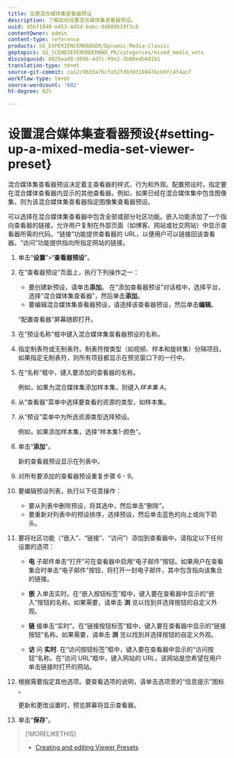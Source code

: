 ```yaml
---
title: 设置混合媒体集查看器预设
description: 了解如何设置混合媒体集查看器预设。
uuid: d5bf1840-e453-445d-bebc-84889b29f3c8
contentOwner: admin
content-type: reference
products: SG_EXPERIENCEMANAGER/Dynamic-Media-Classic
geptopics: SG_SCENESEVENONDEMAND_PK/categories/mixed_media_sets
discoiquuid: 8029aad8-d696-4d7c-99e2-3b08edb68181
translation-type: tm+mt
source-git-commit: ca12c96d3a76cfa52fd930d190476cb6fc4f4ac7
workflow-type: tm+mt
source-wordcount: '602'
ht-degree: 82%

---
```



# 设置混合媒体集查看器预设{#setting-up-a-mixed-media-set-viewer-preset}

混合媒体集查看器预设决定着主查看器的样式、行为和外观。配置预设时，指定要在混合媒体查看器内显示的其他查看器。例如，如果已经在混合媒体集中包含图像集，则为该混合媒体集查看器指定图像集查看器预设。

可以选择在混合媒体集查看器中包含全部或部分社区功能。嵌入功能添加了一个指向查看器的链接，允许用户复制在外部页面（如博客、网站或社交网站）中显示查看器所需的代码。“链接”功能提供查看器的 URL，以便用户可以链接回该查看器。“访问”功能提供指向所指定网站的链接。

1. 单击“**设置**”>“**查看器预设**”。
1. 在“查看器预设”页面上，执行下列操作之一：

   * 要创建新预设，请单击&#x200B;**添加**。 在“添加查看器预设”对话框中，选择平台，选择“混合媒体集查看器”，然后单击&#x200B;**添加**。
   * 要编辑混合媒体集查看器预设，请选择该查看器预设，然后单击&#x200B;**编辑**。

   “配置查看器”屏幕随即打开。

1. 在“预设名称”框中键入混合媒体集查看器预设的名称。
1. 指定制表符或无制表符。制表符按类型（如视频、样本和旋转集）分隔项目。如果指定无制表符，则所有项目都显示在预览窗口下的一行中。
1. 在“名称”框中，键入要添加的查看器的名称。

   例如，如果为混合媒体集添加样本集，则键入&#x200B;*样本集 A*。

1. 从“查看器”菜单中选择要查看的资源的类型，如样本集。
1. 从“预设”菜单中为所选资源类型选择预设。

   例如，如果添加样本集，选择“样本集1-颜色”。

1. 单击“**添加**”。

   新的查看器预设显示在列表中。

1. 对所有要添加的查看器预设重复步骤 6 - 9。
1. 要编辑预设列表，执行以下任意操作：

   * 要从列表中删除预设，将其选中，然后单击“删除”。
   * 要重新对列表中的预设排序，选择预设，然后单击蓝色的向上或向下箭头。

1. 要将社区功能（“嵌入”、“链接”、“访问”）添加到查看器中，请指定以下任何设置的选项：

   * **电**
子邮件单击“打开”可在查看器中启用“电子邮件”按钮。如果用户在查看集合时单击“电子邮件”按钮，将打开一封电子邮件，其中包含指向该集合的链接。

   * **嵌**
入单击实时。在“嵌入按钮标签”框中，键入要在查看器中显示的“嵌入”按钮的名称。如果需要，请单击 
**浏** 览以找到并选择按钮的自定义外观。

   * **链**
接单击“实时”。在“链接按钮标签”框中，键入要在查看器中显示的“链接按钮”名称。如果需要，请单击 
**浏** 览以找到并选择按钮的自定义外观。

   * **访**
问 
**实时**. 在“访问按钮标签”框中，键入要在查看器中显示的“访问按钮”名称。在“访问 URL”框中，键入网站的 URL，该网站是您希望在用户单击链接时打开的网站。

1. 根据需要指定其他选项。要查看选项的说明，请单击选项旁的“信息提示”图标 。

   更新和更改设置时，预览屏幕将显示查看器。

1. 单击“**保存**”。

>[!MORELIKETHIS]
>
>* [Creating and editing Viewer Presets](application-setup.md#adding_and_editing_viewer_presets)

